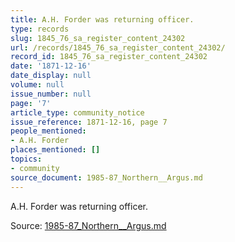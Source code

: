 ```yaml
---
title: A.H. Forder was returning officer.
type: records
slug: 1845_76_sa_register_content_24302
url: /records/1845_76_sa_register_content_24302/
record_id: 1845_76_sa_register_content_24302
date: '1871-12-16'
date_display: null
volume: null
issue_number: null
page: '7'
article_type: community_notice
issue_reference: 1871-12-16, page 7
people_mentioned:
- A.H. Forder
places_mentioned: []
topics:
- community
source_document: 1985-87_Northern__Argus.md
---
```


A.H. Forder was returning officer.

Source: [1985-87_Northern__Argus.md](/downloads/markdown/1985-87_Northern__Argus.md)
